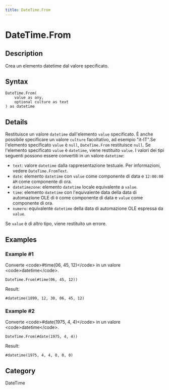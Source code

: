 ```yaml
---
title: DateTime.From
---
```


# DateTime.From


## Description

Crea un elemento datetime dal valore specificato.


## Syntax

```powerquery
DateTime.From(
    value as any,
    optional culture as text
) as datetime
```


## Details

Restituisce un valore <code>datetime</code> dall'elemento <code>value</code> specificato. È anche possibile specificare un valore <code>culture</code> facoltativo, ad esempio "it-IT".Se l'elemento specificato <code>value</code> è <code>null</code>, <code>DateTime.From</code> restituisce <code>null</code>. Se l'elemento specificato <code>value</code> è <code>datetime</code>, viene restituito <code>value</code>. I valori dei tipi seguenti possono essere convertiti in un valore <code>datetime</code>:      <ul>        <li><code>text</code>: valore <code>datetime</code> dalla rappresentazione testuale. Per informazioni, vedere <code>DateTime.FromText</code>.</li>        <li><code>date</code>: elemento <code>datetime</code> con <code>value</code> come componente di data e <code>12:00:00 AM</code> come componente di ora.</li>        <li><code>datetimezone</code>: elemento <code>datetime</code> locale equivalente a <code>value</code>.</li>        <li><code>time</code>: elemento <code>datetime</code> con l'equivalente data della data di automazione OLE di <code>0</code> come componente di data e <code>value</code> come componente di ora.</li>        <li><code>numero</code>: equivalente <code>datetime</code> della data di automazione OLE espressa da <code>value</code>. </li>      </ul>Se <code>value</code> è di altro tipo, viene restituito un errore.


## Examples

### Example #1 
Converte &lt;code&gt;#time(06, 45, 12)&lt;/code&gt; in un valore &lt;code&gt;datetime&lt;/code&gt;.
```powerquery
DateTime.From(#time(06, 45, 12))
```

Result: 
```powerquery
#datetime(1899, 12, 30, 06, 45, 12)
```


### Example #2 
Converte &lt;code&gt;#date(1975, 4, 4)&lt;/code&gt; in un valore &lt;code&gt;datetime&lt;/code&gt;.
```powerquery
DateTime.From(#date(1975, 4, 4))
```

Result: 
```powerquery
#datetime(1975, 4, 4, 0, 0, 0)
```




## Category
DateTime
